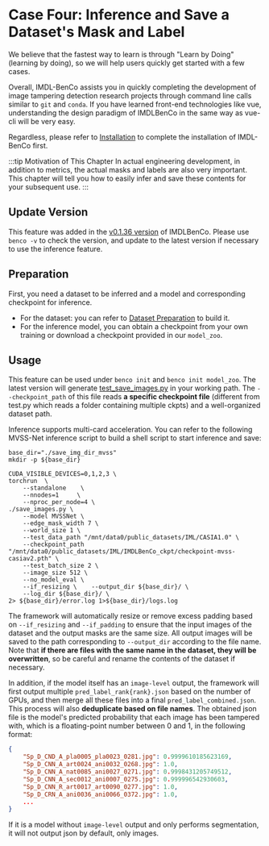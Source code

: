 

# Case Four: Inference and Save a Dataset's Mask and Label
We believe that the fastest way to learn is through "Learn by Doing" (learning by doing), so we will help users quickly get started with a few cases.

Overall, IMDL-BenCo assists you in quickly completing the development of image tampering detection research projects through command line calls similar to `git` and `conda`. If you have learned front-end technologies like vue, understanding the design paradigm of IMDLBenCo in the same way as vue-cli will be very easy.

Regardless, please refer to [Installation](./install.md) to complete the installation of IMDL-BenCo first.

:::tip Motivation of This Chapter
In actual engineering development, in addition to metrics, the actual masks and labels are also very important. This chapter will tell you how to easily infer and save these contents for your subsequent use.
:::

## Update Version
This feature was added in the [v0.1.36 version](https://github.com/scu-zjz/IMDLBenCo/releases/tag/v0.1.36) of IMDLBenCo. Please use `benco -v` to check the version, and update to the latest version if necessary to use the inference feature.

## Preparation
First, you need a dataset to be inferred and a model and corresponding checkpoint for inference.
- For the dataset: you can refer to [Dataset Preparation](./0_dataprepare.md) to build it.
- For the inference model, you can obtain a checkpoint from your own training or download a checkpoint provided in our `model_zoo`.

## Usage
This feature can be used under `benco init` and `benco init model_zoo`. The latest version will generate [test_save_images.py](https://github.com/scu-zjz/IMDLBenCo/blob/main/IMDLBenCo/training_scripts/test_save_images.py) in your working path. The `--checkpoint_path` of this file reads **a specific checkpoint file** (different from test.py which reads a folder containing multiple ckpts) and a well-organized dataset path.

Inference supports multi-card acceleration. You can refer to the following MVSS-Net inference script to build a shell script to start inference and save:
```shell
base_dir="./save_img_dir_mvss"
mkdir -p ${base_dir}

CUDA_VISIBLE_DEVICES=0,1,2,3 \
torchrun  \
    --standalone    \
    --nnodes=1     \
    --nproc_per_node=4 \
./save_images.py \
    --model MVSSNet \
    --edge_mask_width 7 \
    --world_size 1 \
    --test_data_path "/mnt/data0/public_datasets/IML/CASIA1.0" \
    --checkpoint_path "/mnt/data0/public_datasets/IML/IMDLBenCo_ckpt/checkpoint-mvss-casiav2.pth" \
    --test_batch_size 2 \
    --image_size 512 \
    --no_model_eval \
    --if_resizing \    --output_dir ${base_dir}/ \
    --log_dir ${base_dir}/ \
2> ${base_dir}/error.log 1>${base_dir}/logs.log
```

The framework will automatically resize or remove excess padding based on `--if_resizing` and `--if_padding` to ensure that the input images of the dataset and the output masks are the same size. All output images will be saved to the path corresponding to `--output_dir` according to the file name. Note that **if there are files with the same name in the dataset, they will be overwritten**, so be careful and rename the contents of the dataset if necessary.

In addition, if the model itself has an `image-level` output, the framework will first output multiple `pred_label_rank{rank}.json` based on the number of GPUs, and then merge all these files into a final `pred_label_combined.json`. This process will also **deduplicate based on file names**. The obtained json file is the model's predicted probability that each image has been tampered with, which is a floating-point number between 0 and 1, in the following format:
```json
{
    "Sp_D_CND_A_pla0005_pla0023_0281.jpg": 0.9999610185623169,
    "Sp_D_CNN_A_art0024_ani0032_0268.jpg": 1.0,
    "Sp_D_CNN_A_nat0085_ani0027_0271.jpg": 0.9998431205749512,
    "Sp_D_CNN_A_sec0012_ani0007_0275.jpg": 0.999996542930603,
    "Sp_D_CNN_R_art0017_art0090_0277.jpg": 1.0,
    "Sp_D_CRN_A_ani0036_ani0066_0372.jpg": 1.0,
    ...
}
```
If it is a model without `image-level` output and only performs segmentation, it will not output json by default, only images.